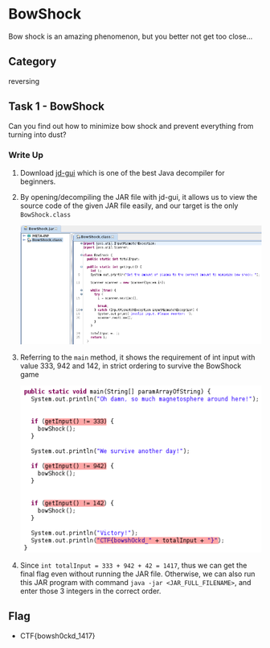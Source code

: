 # BowShock

Bow shock is an amazing phenomenon, but you better not get too close…

## Category

reversing

## Task 1 - BowShock

Can you find out how to minimize bow shock and prevent everything from turning into dust?

### Write Up

1. Download [jd-gui](http://java-decompiler.github.io) which is one of the best Java decompiler for beginners.
2. By opening/decompiling the JAR file with jd-gui, it allows us to view the source code of the given JAR file easily, and our target is the only `BowShock.class`

    ![Using JD-GUI to view the source code of the opened JAR file](./img/task_1_step_2_open_jar_jd_gui.png)

3. Referring to the `main` method, it shows the requirement of int input with value 333, 942 and 142, in strict ordering to survive the BowShock game

    ![Main method of the BowShock.class](./img/task_2_step_3_main_method.png)

4. Since `int totalInput = 333 + 942 + 42 = 1417`, thus we can get the final flag even without running the JAR file. Otherwise, we can also run this JAR program with command `java -jar <JAR_FULL_FILENAME>`, and enter those 3 integers in the correct order.

## Flag

- CTF{bowsh0ckd_1417}

